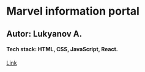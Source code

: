 # Marvel information portal

## Autor: Lukyanov A.

#### Tech stack: HTML, CSS, JavaScript, React.
  
[Link](https://illustrious-fudge-4828c0.netlify.app/)
